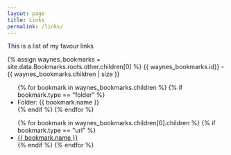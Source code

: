 ```yaml
---
layout: page
title: Links
permalink: /links/
---
```


This is a list of my favour links

{% assign waynes_bookmarks = site.data.Bookmarks.roots.other.children[0] %}
{{ waynes_bookmarks.id}} - {{ waynes_bookmarks.children | size }}

<ul>
{% for bookmark in waynes_bookmarks.children %}
	{% if bookmark.type == "folder" %}
		<li>
			Folder: {{ bookmark.name }}
		</li>	
	{% endif %}
{% endfor %}
</ul>

<ul>
{% for bookmark in waynes_bookmarks.children[0].children %}
	{% if bookmark.type == "url" %}
		<li>
			<a href="{{ bookmark.url }}" >
			{{ bookmark.name }} </a>
		</li>	
	{% endif %}
{% endfor %}
</ul>